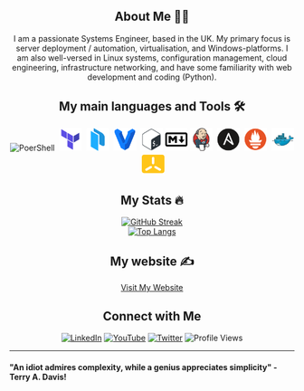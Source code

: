 <!--
https://www.sitepoint.com/github-profile-readme/
-->

<div align="center">

## About Me :man_technologist:

I am a passionate Systems Engineer, based in the UK. 
My primary focus is server deployment / automation, virtualisation, and Windows-platforms. 
I am also well-versed in Linux systems, configuration management, cloud engineering, infrastructure networking, and have some familiarity with web development and coding (Python).

## My main languages and Tools :hammer_and_wrench:

 <div align="center">
    <img src="https://gist.githubusercontent.com/Xainey/d5bde7d01dcbac51ac951810e94313aa/raw/6c858c46726541b48ddaaebab29c41c07a196394/PowerShell.svg" title="PowerShell" alt="PoerShell" width="40" height="40"/>&nbsp;
    <img src="https://github.com/devicons/devicon/blob/master/icons/terraform/terraform-original.svg" title="Terraform" alt="Terraform" width="40" height="40"/>&nbsp; 
    <img src="https://github.com/devicons/devicon/blob/master/icons/packer/packer-original.svg" title="Packer" alt="Packer" width="40" height="40"/>&nbsp;   
    <img src="https://github.com/devicons/devicon/blob/master/icons/vagrant/vagrant-original.svg" title="Vagrant" alt="Vagrant" width="40" height="40"/>&nbsp;   
    <img src="https://github.com/devicons/devicon/blob/master/icons/bash/bash-plain.svg" title="Bash" **alt="Bash" width="40" height="40"/>
    <img src="https://github.com/devicons/devicon/blob/master/icons/markdown/markdown-original.svg" title="Markdown" **alt="Markdown" width="40" height="40"/>    
    <img src="https://github.com/devicons/devicon/blob/master/icons/jenkins/jenkins-original.svg" title="Jenkins" alt="Jenkins" width="40" height="40"/>&nbsp;     
    <img src="https://github.com/devicons/devicon/blob/master/icons/ansible/ansible-original.svg" title="Ansible" alt="Ansible" width="40" height="40"/>&nbsp; 
    <img src="https://github.com/devicons/devicon/blob/master/icons/prometheus/prometheus-original.svg" title="Prometheus" alt="Prometheus" width="40" height="40"/>&nbsp; 
    <img src="https://github.com/devicons/devicon/blob/master/icons/docker/docker-original.svg" title="Docker" alt="Docker" width="40" height="40"/>&nbsp; 
    <img src="https://github.com/devicons/devicon/blob/master/icons/k3s/k3s-original.svg" title="K3s" alt="K3S" width="40" height="40"/>&nbsp; 

</div>

## My Stats :fire:

[![GitHub Streak](http://github-readme-streak-stats.herokuapp.com?user=fabricesemti80&theme=dark&background=000000)](https://git.io/streak-stats)
<br>
[![Top Langs](https://github-readme-stats.vercel.app/api/top-langs/?username=fabricesemti80&layout=compact&theme=vision-friendly-dark)](https://github.com/anuraghazra/github-readme-stats)

## My website :writing_hand:

[Visit My Website](https://fabricesemti.com/)

</div>

<div align="center">

## Connect with Me

[![LinkedIn](https://img.shields.io/badge/LinkedIn-blue?style=for-the-badge&logo=linkedin&logoColor=white)](https://www.linkedin.com/in/fabricesemti/)
[![YouTube](https://img.shields.io/badge/YouTube-red?style=for-the-badge&logo=youtube&logoColor=white)](https://www.youtube.com/channel/UCgAdlwicjnjAXItHOSJMtpA)
[![Twitter](https://img.shields.io/badge/Twitter-blue?style=for-the-badge&logo=twitter&logoColor=white)](https://twitter.com/FabriceSemti)
![Profile Views](https://komarev.com/ghpvc/?username=fabricesemti80&style=flat-square&color=blue)

</div>

---

<h4>"An idiot admires complexity, while a genius appreciates simplicity" - Terry A. Davis!</h4>

<!--
**fabricesemti80/fabricesemti80** is a ✨ _special_ ✨ repository because its `README.md` (this file) appears on your GitHub profile.
Here are some ideas to get you started:
- 🔭 I’m currently working on ...
- 🌱 I’m currently learning ...
- 👯 I’m looking to collaborate on ...
- 🤔 I’m looking for help with ...
- 💬 Ask me about ...
- 📫 How to reach me: ...
- 😄 Pronouns: ...
- ⚡ Fun fact: ...
-->

